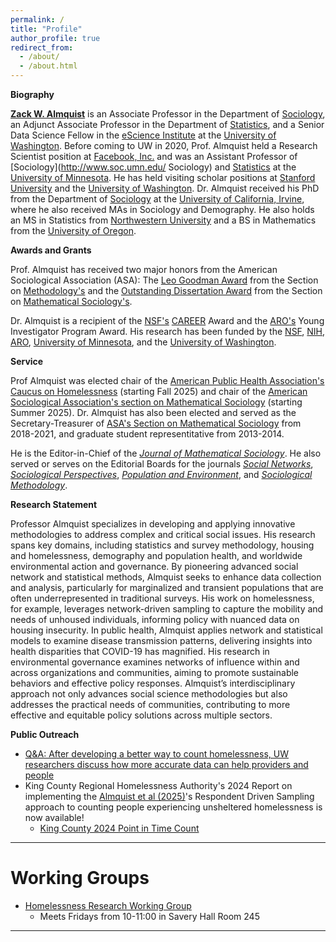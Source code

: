 ```yaml
---
permalink: /
title: "Profile"
author_profile: true
redirect_from: 
  - /about/
  - /about.html
---
```


**Biography**

**[Zack W. Almquist](https://soc.washington.edu/people/zack-almquist)** is an Associate Professor in the Department of [Sociology](https://soc.washington.edu/), an Adjunct Associate Professor in the Department of [Statistics](https://stat.uw.edu/), and a Senior Data Science Fellow in the [eScience Institute](https://escience.washington.edu/) at the [University of Washington](https://www.washington.edu/). Before coming to UW in 2020, Prof. Almquist held a Research Scientist position at [Facebook, Inc.](http://www.facebook.com) and was an Assistant Professor of [Sociology](http://www.soc.umn.edu/ Sociology) and [Statistics](http://www.stat.umn.edu/) at the [University of Minnesota](http://www.umn.edu/). He has held visiting scholar positions at [Stanford University](https://www.stanford.edu/) and the [University of Washington](https://www.washington.edu/). Dr. Almquist received his PhD from the Department of [Sociology](https://www.sociology.uci.edu/) at the [University of California, Irvine](https://uci.edu/), where he also received MAs in Sociology and Demography. He also holds an MS in Statistics from [Northwestern University](https://www.northwestern.edu/) and a BS in Mathematics from the [University of Oregon](https://www.uoregon.edu/).

**Awards and Grants**

Prof. Almquist has received two major honors from the American Sociological Association (ASA): The [Leo Goodman Award](https://www.asanet.org/communities-sections/sections/current-sections/methodology/methodology-award-recipient-history) from the Section on [Methodology's](https://www.asanet.org/asa-communities/sections/methodology) and the [Outstanding Dissertation Award](http://www.asanet.org/sections/mathematical_past_recipients.cfm) from the Section on [Mathematical Sociology's](http://www.asanet.org/asa-communities/sections/mathematical-sociology).

Dr. Almquist is a recipient of the [NSF's](https://www.nsf.gov/) [CAREER](https://beta.nsf.gov/funding/opportunities/faculty-early-career-development-program-career) Award and the [ARO's](http://www.arl.army.mil/www/default.cfm?page=29) Young Investigator Program Award. His research has been funded by the [NSF](http://www.nsf.gov/ ), [NIH](https://www.nichd.nih.gov/), [ARO](http://www.arl.army.mil/www/default.cfm?page=29), [University of Minnesota](http://www.umn.edu/), and the [University of Washington](https://www.washington.edu/). 

**Service**

Prof Almquist was elected chair of the [American Public Health Association's Caucus on Homelessness](https://www.apha.org/apha-communities/caucuses/caucus-on-homelessness) (starting Fall 2025) and chair of the [American Sociological Association's section on Mathematical Sociology](https://www.asanet.org/asa_sections/mathematical-sociology/) (starting Summer 2025). Dr. Almquist has also been elected and served as the Secretary-Treasurer of [ASA's Section on Mathematical Sociology](http://www.asanet.org/asa-communities/sections/mathematical-sociology) from 2018-2021, and graduate student representitative from 2013-2014. 

He is the Editor-in-Chief of the [*Journal of Mathematical Sociology*](https://www.tandfonline.com/journals/gmas20). He also served or serves on the Editorial Boards for the journals [*Social Networks*](https://www.journals.elsevier.com/social-networks/), [*Sociological Perspectives*](https://journals.sagepub.com/home/spx), [*Population and Environment*](https://www.springer.com/journal/11111/), and  [*Sociological Methodology*](http://journals.sagepub.com/home/smx).

**Research Statement**

Professor Almquist specializes in developing and applying innovative methodologies to address complex and critical social issues. His research spans key domains, including statistics and survey methodology, housing and homelessness, demography and population health, and worldwide environmental action and governance. By pioneering advanced social network and statistical methods, Almquist seeks to enhance data collection and analysis, particularly for marginalized and transient populations that are often underrepresented in traditional surveys. His work on homelessness, for example, leverages network-driven sampling to capture the mobility and needs of unhoused individuals, informing policy with nuanced data on housing insecurity. In public health, Almquist applies network and statistical models to examine disease transmission patterns, delivering insights into health disparities that COVID-19 has magnified. His research in environmental governance examines networks of influence within and across organizations and communities, aiming to promote sustainable behaviors and effective policy responses. Almquist’s interdisciplinary approach not only advances social science methodologies but also addresses the practical needs of communities, contributing to more effective and equitable policy solutions across multiple sectors.

**Public Outreach**

* [Q&A: After developing a better way to count homelessness, UW researchers discuss how more accurate data can help providers and people](https://www.washington.edu/news/2024/10/29/qa-after-developing-a-better-way-to-count-homelessness-uw-researchers-discuss-how-more-accurate-data-can-help-providers-and-people/)
* King County Regional Homelessness Authority's 2024 Report on implementing the [Almquist et al (2025)](https://academic.oup.com/aje/article-abstract/194/6/1524/7749332)'s  Respondent Driven Sampling approach to counting people experiencing unsheltered homelessness is now available!
    * [King County 2024 Point in Time Count](https://kcrha.org/wp-content/uploads/2025/05/Point-in-Time-Count-2024_King-County_final.pdf)

------

Working Groups
======

* [Homelessness Research Working Group](https://ssdalab.github.io/kcpehworkinggroup/)
    + Meets Fridays from 10-11:00 in Savery Hall Room 245 

------


